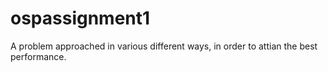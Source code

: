 # ospassignment1
A problem approached in various different ways, in order to attian the best performance.
